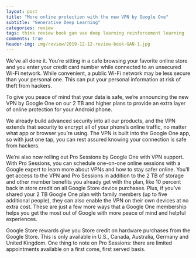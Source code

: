 ```yaml
---  
layout: post  
title: "More online protection with the new VPN by Google One"  
subtitle: "Generative Deep Learning"  
categories: review  
tags: think review book gan vae deep learning reinforcement learning   
comments: true  
header-img: img/review/2019-12-12-review-book-GAN-1.jpg  
---  
```

  
We’ve all done it. You’re sitting in a cafe browsing your favorite online store and you enter your credit card number while connected to an unsecured Wi-Fi network. While convenient, a public Wi-Fi network may be less secure than your personal one. This can put your personal information at risk of theft from hackers.

To give you peace of mind that your data is safe, we’re announcing the new VPN by Google One on our 2 TB and higher plans to provide an extra layer of online protection for your Android phone. 

We already build advanced security into all our products, and the VPN extends that security to encrypt all of your phone’s online traffic, no matter what app or browser you’re using. The VPN is built into the Google One app, so with just one tap, you can rest assured knowing your connection is safe from hackers.

We’re also now rolling out Pro Sessions by Google One with VPN support. With Pro Sessions, you can schedule one-on-one online sessions with a Google expert to learn more about VPNs and how to stay safer online. You’ll get access to the VPN and Pro Sessions in addition to the 2 TB of storage and other member benefits you already get with the plan, like 10 percent back in store credit on all Google Store device purchases. Plus, if you’ve shared your 2 TB Google One plan with family members (up to five additional people), they can also enable the VPN on their own devices at no extra cost. These are just a few more ways that a Google One membership helps you get the most out of Google with more peace of mind and helpful experiences.

Google Store rewards give you Store credit on hardware purchases from the Google Store. This is only available in U.S., Canada, Australia, Germany and United Kingdom. One thing to note on Pro Sessions: there are limited appointments available on a first come, first served basis.